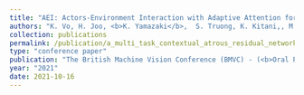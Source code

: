 ```yaml
---
title: "AEI: Actors-Environment Interaction with Adaptive Attention for Temporal Action Proposals Generation"
authors: "K. Vo, H. Joo, <b>K. Yamazaki</b>,  S. Truong, K. Kitani,, M.-T. Tran, N. Le"
collection: publications
permalink: /publication/a_multi_task_contextual_atrous_residual_networkfor_brain_tumor_detection_and_segmentation
type: "conference paper"
publication: "The British Machine Vision Conference (BMVC) - (<b>Oral Presentation</b>)"
year: "2021"
date: 2021-10-16
---
```

